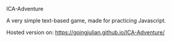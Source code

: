 ICA-Adventure

A very simple text-based game, made for practicing Javascript.

Hosted version on: https://goingjulian.github.io/ICA-Adventure/
